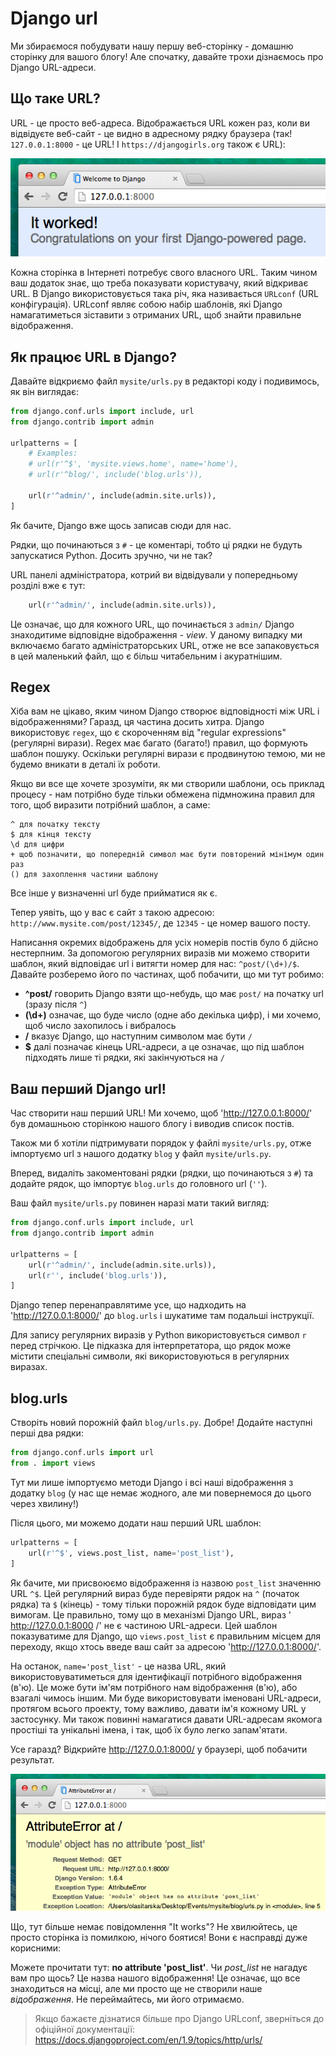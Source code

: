 # Django url

Ми збираємося побудувати нашу першу веб-сторінку - домашню сторінку для вашого блогу! Але спочатку, давайте трохи дізнаємось про Django URL-адреси.

## Що таке URL?

URL - це просто веб-адреса. Відображається URL кожен раз, коли ви відвідуєте веб-сайт - це видно в адресному рядку браузера (так! `127.0.0.1:8000` - це URL! І `https://djangogirls.org` також є URL):

![Url](images/url.png)

Кожна сторінка в Інтернеті потребує свого власного URL. Таким чином ваш додаток знає, що треба показувати користувачу, який відкриває URL. В Django використовується така річ, яка називається `URLconf` (URL конфігурація). URLconf являє собою набір шаблонів, які Django намагатиметься зіставити з отриманих URL, щоб знайти правильне відображення.

## Як працює URL в Django?

Давайте відкриємо файл `mysite/urls.py` в редакторі коду і подивимось, як він виглядає:

```python
from django.conf.urls import include, url
from django.contrib import admin

urlpatterns = [
    # Examples:
    # url(r'^$', 'mysite.views.home', name='home'),
    # url(r'^blog/', include('blog.urls')),

    url(r'^admin/', include(admin.site.urls)),
]
```

Як бачите, Django вже щось записав сюди для нас.

Рядки, що починаються з `#` - це коментарі, тобто ці рядки не будуть запускатися Python. Досить зручно, чи не так?

URL панелі адміністратора, котрий ви відвідували у попередньому розділі вже є тут:

```python
    url(r'^admin/', include(admin.site.urls)),
```

Це означає, що для кожного URL, що починається з `admin/` Django знаходитиме відповідне відображення - *view*. У даному випадку ми включаємо багато адміністраторських URL, отже не все запаковується в цей маленький файл, що є більш читабельним і акуратнішим.

## Regex

Хіба вам не цікаво, яким чином Django створює відповідності між URL і відображеннями? Гаразд, ця частина досить хитра. Django використовує `regex`, що є скороченням від "regular expressions" (регулярні вирази). Regex має багато (багато!) правил, що формують шаблон пошуку. Оскільки регулярні вирази є продвинутою темою, ми не будемо вникати в деталі їх роботи.

Якщо ви все ще хочете зрозуміти, як ми створили шаблони, ось приклад процесу - нам потрібно буде тільки обмежена підмножина правил для того, щоб виразити потрібний шаблон, а саме:

    ^ для початку тексту
    $ для кінця тексту
    \d для цифри
    + щоб позначити, що попередній символ має бути повторений мінімум один раз
    () для захоплення частини шаблону

Все інше у визначенні url буде прийматися як є.

Тепер уявіть, що у вас є сайт з такою адресою: `http://www.mysite.com/post/12345/`, де `12345` - це номер вашого посту.

Написання окремих відображень для усіх номерів постів було б дійсно нестерпним. За допомогою регулярних виразів ми можемо створити шаблон, який відповідає url і витягти номер для нас: `^post/(\d+)/$`. Давайте розберемо його по частинах, щоб побачити, що ми тут робимо:

* **^post/** говорить Django взяти що-небудь, що має `post/` на початку url (зразу після `^`)
* **(\d+)** означає, що буде число (одне або декілька цифр), і ми хочемо, щоб число захопилось і вибралось
* **/** вказує Django, що наступним символом має бути `/`
* **$** далі позначає кінець URL-адреси, а це означає, що під шаблон підходять лише ті рядки, які закінчуються на `/`


## Ваш перший Django url!

Час створити наш перший URL! Ми хочемо, щоб 'http://127.0.0.1:8000/' був домашньою сторінкою нашого блогу і виводив список постів.

Також ми б хотіли підтримувати порядок у файлі `mysite/urls.py`, отже імпортуємо url з нашого додатку `blog` у файл `mysite/urls.py`.

Вперед, видаліть закоментовані рядки (рядки, що починаються з `#`) та додайте рядок, що імпортує `blog.urls` до головного url (`''`).

Ваш файл `mysite/urls.py` повинен наразі мати такий вигляд:

```python
from django.conf.urls import include, url
from django.contrib import admin

urlpatterns = [
    url(r'^admin/', include(admin.site.urls)),
    url(r'', include('blog.urls')),
]
```

Django тепер перенаправлятиме усе, що надходить на 'http://127.0.0.1:8000/' до `blog.urls` і шукатиме там подальші інструкції.

Для запису регулярних виразів у Python використовується символ `r` перед стрічкою. Це підказка для інтерпретатора, що рядок може містити спеціальні символи, які використовуються в регулярних виразах.


## blog.urls

Створіть новий порожній файл `blog/urls.py`. Добре! Додайте наступні перші два рядки:

```python
from django.conf.urls import url
from . import views
```

Тут ми лише імпортуємо методи Django і всі наші відображення з додатку `blog` (у нас ще немає жодного, але ми повернемося до цього через хвилину!)

Після цього, ми можемо додати наш перший URL шаблон:

```python
urlpatterns = [
    url(r'^$', views.post_list, name='post_list'),
]
```

Як бачите, ми присвоюємо відображення із назвою `post_list` значенню URL `^$`. Цей регулярний вираз буде перевіряти рядок на `^` (початок рядка) та `$` (кінець) - тому тільки порожній рядок буде відповідати цим вимогам. Це правильно, тому що в механізмі Django URL, вираз ' http://127.0.0.1:8000 /' не є частиною URL-адреси. Цей шаблон показуватиме для Django, що `views.post_list` є правильним місцем для переходу, якщо хтось введе ваш сайт за адресою 'http://127.0.0.1:8000/'.

На останок, `name='post_list'` - це назва URL, який використовуватиметься для ідентифікації потрібного відображення (в'ю). Це може бути ім'ям потрібного нам відображення (в'ю), або взагалі чимось іншим. Ми буде використовувати іменовані URL-адреси, протягом всього проекту, тому важливо, давати ім'я кожному URL у застосунку. Ми також повинні намагатися давати URL-адресам якомога простіші та унікальні імена, і так, щоб їх було легко запам'ятати.

Усе гаразд? Відкрийте http://127.0.0.1:8000/ у браузері, щоб побачити результат.

![Error](images/error1.png)

Що, тут більше немає повідомлення "It works"? Не хвилюйтесь, це просто сторінка із помилкою, нічого боятися! Вони є насправді дуже корисними:

Можете прочитати тут: __no attribute 'post_list'__. Чи *post_list* не нагадує вам про щось? Це назва нашого відображення! Це означає, що все знаходиться на місці, але ми просто ще не створили наше *відображення*. Не переймайтесь, ми його отримаємо.

> Якщо бажаєте дізнатися більше про Django URLconf, зверніться до офіційної документації: https://docs.djangoproject.com/en/1.9/topics/http/urls/
